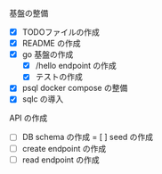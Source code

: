 基盤の整備
- [x] TODOファイルの作成
- [x] README の作成
- [x] go 基盤の作成
  - [x] /hello endpoint の作成
  - [x] テストの作成
- [x] psql docker compose の整備
- [x] sqlc の導入

API の作成
- [ ] DB schema の作成
= [ ] seed の作成
- [ ] create endpoint の作成
- [ ] read endpoint の作成
